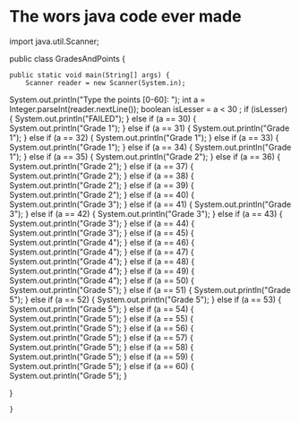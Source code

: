 # The wors java code ever made

import java.util.Scanner;

public class GradesAndPoints {

    public static void main(String[] args) {
        Scanner reader = new Scanner(System.in);
System.out.println("Type the points [0-60]: ");
int a = Integer.parseInt(reader.nextLine());
boolean isLesser = a < 30 ;
if (isLesser) {
System.out.println("FAILED"); }
 else if (a == 30) {
System.out.println("Grade 1"); }
 else if (a == 31) {
System.out.println("Grade 1"); }
 else if (a == 32) {
System.out.println("Grade 1"); }
 else if (a == 33) {
System.out.println("Grade 1"); }
 else if (a == 34) {
System.out.println("Grade 1"); }
 else if (a == 35) {
System.out.println("Grade 2"); }
 else if (a == 36) {
System.out.println("Grade 2"); }
 else if (a == 37) {
System.out.println("Grade 2"); }
 else if (a == 38) {
System.out.println("Grade 2"); }
 else if (a == 39) {
System.out.println("Grade 2"); }
 else if (a == 40) {
System.out.println("Grade 3"); }
 else if (a == 41) {
System.out.println("Grade 3"); }
 else if (a == 42) {
System.out.println("Grade 3"); }
 else if (a == 43) {
System.out.println("Grade 3"); }
 else if (a == 44) {
System.out.println("Grade 3"); }
 else if (a == 45) {
System.out.println("Grade 4"); }
 else if (a == 46) {
System.out.println("Grade 4"); }
 else if (a == 47) {
System.out.println("Grade 4"); }
 else if (a == 48) {
System.out.println("Grade 4"); }
 else if (a == 49) {
System.out.println("Grade 4"); }
 else if (a == 50) {
System.out.println("Grade 5"); }
 else if (a == 51) {
System.out.println("Grade 5"); }
 else if (a == 52) {
System.out.println("Grade 5"); }
 else if (a == 53) {
System.out.println("Grade 5"); }
 else if (a == 54) {
System.out.println("Grade 5"); }
 else if (a == 55) {
System.out.println("Grade 5"); }
 else if (a == 56) {
System.out.println("Grade 5"); }
 else if (a == 57) {
System.out.println("Grade 5"); }
 else if (a == 58) {
System.out.println("Grade 5"); }
 else if (a == 59) {
System.out.println("Grade 5"); }
 else if (a == 60) {
System.out.println("Grade 5"); }


} 

    }



